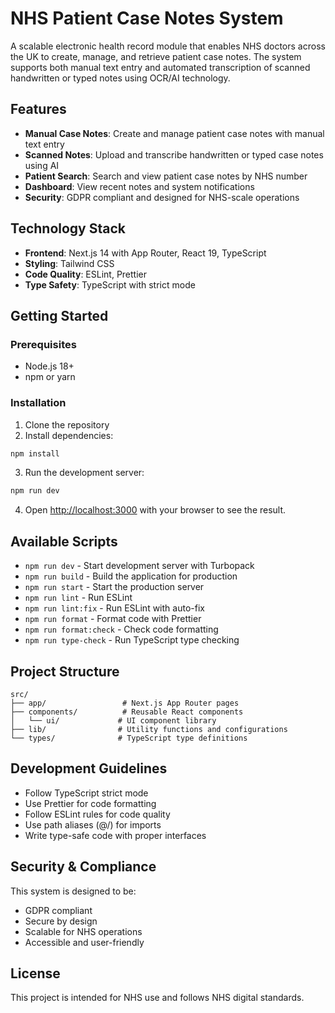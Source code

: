 # NHS Patient Case Notes System

A scalable electronic health record module that enables NHS doctors across the UK to create, manage, and retrieve patient case notes. The system supports both manual text entry and automated transcription of scanned handwritten or typed notes using OCR/AI technology.

## Features

- **Manual Case Notes**: Create and manage patient case notes with manual text entry
- **Scanned Notes**: Upload and transcribe handwritten or typed case notes using AI
- **Patient Search**: Search and view patient case notes by NHS number
- **Dashboard**: View recent notes and system notifications
- **Security**: GDPR compliant and designed for NHS-scale operations

## Technology Stack

- **Frontend**: Next.js 14 with App Router, React 19, TypeScript
- **Styling**: Tailwind CSS
- **Code Quality**: ESLint, Prettier
- **Type Safety**: TypeScript with strict mode

## Getting Started

### Prerequisites

- Node.js 18+
- npm or yarn

### Installation

1. Clone the repository
2. Install dependencies:

```bash
npm install
```

3. Run the development server:

```bash
npm run dev
```

4. Open [http://localhost:3000](http://localhost:3000) with your browser to see the result.

## Available Scripts

- `npm run dev` - Start development server with Turbopack
- `npm run build` - Build the application for production
- `npm run start` - Start the production server
- `npm run lint` - Run ESLint
- `npm run lint:fix` - Run ESLint with auto-fix
- `npm run format` - Format code with Prettier
- `npm run format:check` - Check code formatting
- `npm run type-check` - Run TypeScript type checking

## Project Structure

```
src/
├── app/                 # Next.js App Router pages
├── components/          # Reusable React components
│   └── ui/             # UI component library
├── lib/                # Utility functions and configurations
└── types/              # TypeScript type definitions
```

## Development Guidelines

- Follow TypeScript strict mode
- Use Prettier for code formatting
- Follow ESLint rules for code quality
- Use path aliases (@/) for imports
- Write type-safe code with proper interfaces

## Security & Compliance

This system is designed to be:

- GDPR compliant
- Secure by design
- Scalable for NHS operations
- Accessible and user-friendly

## License

This project is intended for NHS use and follows NHS digital standards.
